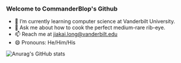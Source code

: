 ### Welcome to CommanderBlop's Github ###
- 🌱 I’m currently learning computer science at Vanderbilt University.
- 💬 Ask me about how to cook the perfect medium-rare rib-eye.
- 📫 Reach me at jiakai.long@vanderbilt.edu
- 😄 Pronouns: He/Him/His

![Anurag's GitHub stats](https://github-readme-stats.vercel.app/api?username=CommanderBlop&theme=tokyonight&show_icons=true)

<!--
**CommanderBlop/CommanderBlop** is a ✨ _special_ ✨ repository because its `README.md` (this file) appears on your GitHub profile.

Here are some ideas to get you started:

- 🔭 I’m currently working on ...
- 🌱 I’m currently learning ...
- 👯 I’m looking to collaborate on ...
- 🤔 I’m looking for help with ...
- 💬 Ask me about ...
- 📫 How to reach me: ...
- 😄 Pronouns: ...
- ⚡ Fun fact: ...
-->
